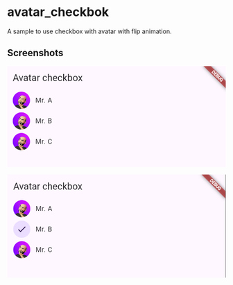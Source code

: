 # avatar_checkbok

A sample to use checkbox with avatar with flip animation.

## Screenshots

![](/screenshots/screenshot01.png)

![](/screenshots/screenshot02.png)
